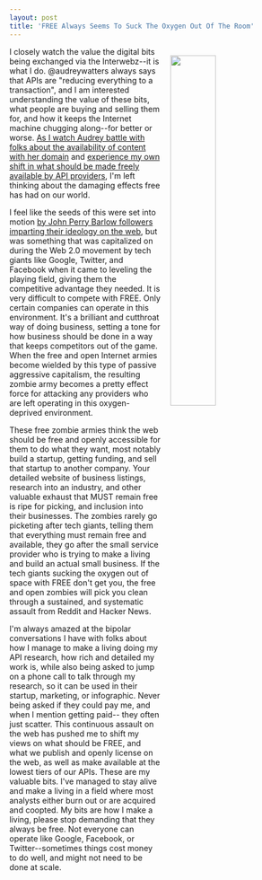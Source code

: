 ```yaml
---
layout: post
title: 'FREE Always Seems To Suck The Oxygen Out Of The Room'
---
```

<p><a href="https://thenounproject.com/search/?q=oxygen&amp;i=966832"><img style="padding: 15px;" src="http://kinlane-productions.s3.amazonaws.com/api_evangelist_site/blog/noun_966832_cc.png" alt="" width="40%" align="right" /></a></p>
<p>I closely watch the value the digital bits being exchanged via the Interwebz--it is what I do. @audreywatters always says that APIs are "reducing everything to a transaction", and I am interested understanding the value of these bits, what people are buying and selling them for, and how it keeps the Internet machine chugging along--for better or worse. <a href="http://hackeducation.com/2017/04/26/no-annotations-thanks-bye">As I watch Audrey battle with folks about the availability of content with her domain</a> and <a href="http://apievangelist.com/2017/04/26/zapier-was-pretty-savvy-in-their-approach-to-launching-their-partner-api/">experience my own shift in what should be made freely available by API providers</a>, I'm left thinking about the damaging effects free has had on our world.</p>
<p>I feel like the seeds of this were set into motion <a href="https://www.eff.org/cyberspace-independence">by John Perry Barlow followers imparting their ideology on the web</a>, but was something that was capitalized on during the Web 2.0 movement by tech giants like Google, Twitter, and Facebook when it came to&nbsp;leveling the playing field, giving them the competitive advantage&nbsp;they needed. It is very difficult to compete with FREE. Only certain companies can operate in this environment. It's a brilliant and cutthroat way of doing business, setting a tone for how business should be done in a way that keeps competitors out of the game. When the free and open Internet armies become wielded by this type of passive aggressive capitalism, the resulting zombie army becomes a pretty effect force for attacking any providers who are left operating in this oxygen-deprived environment.</p>
<p>These free zombie armies think the web should be free and openly accessible for them to do what they want, most notably build a startup, getting funding, and sell that startup to another company. Your detailed website of business listings, research into an industry, and other valuable exhaust that MUST remain free is ripe for picking, and inclusion into their businesses. The zombies rarely go picketing after tech giants, telling them that everything must remain free and available, they go after the small service provider who is trying to make a living and build an actual small business. If the tech giants sucking the oxygen out of space with FREE don't get you, the free and open zombies will pick you clean through a sustained, and systematic assault from Reddit and Hacker News.</p>
<p>I'm always amazed at the bipolar conversations I have with folks about how I manage to make a living doing my API research, how rich and detailed my work is, while also being asked to jump on a phone call to talk through my research, so it can be used in their startup, marketing, or infographic. Never being asked if they could pay me, and when I mention getting paid-- they often just scatter. This continuous&nbsp;assault on the web has pushed me to shift my views on what should be FREE, and what we publish and openly license on the web, as well as make available at the lowest tiers of our APIs. These are my valuable&nbsp;bits. I've managed to&nbsp;stay&nbsp;alive and make a living in a field where most analysts either burn out or are acquired and coopted. My bits are how I make a living, please stop demanding that they always be free. Not everyone can operate like Google, Facebook, or Twitter--sometimes things cost money to do well, and might not need to be done at scale.</p>